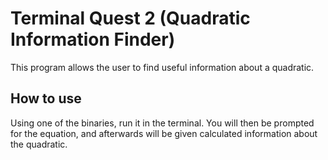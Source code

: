 # Terminal Quest 2 (Quadratic Information Finder)
This program allows the user to find useful information about a quadratic.

## How to use
Using one of the binaries, run it in the terminal. You will then be prompted for the equation, and afterwards will be given calculated information about the quadratic.
